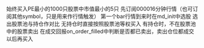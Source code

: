 始终买入PE最小的1000只股票中市值最小的5只
先订阅000016分钟行情（也可订阅其他symbol，只是用来作行情触发）
第一个bar行情到来时在md_init中选股
选出股票池与持仓作对比
无持仓时直接按照股票池等权买入
有持仓时，不在股票池中的股票卖出
在成交回报on_order_filled中判断是否都已卖出，卖出仓位都成交以后再买入